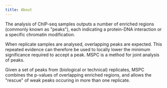 ```yaml
---
title: About
---
```


The analysis of ChIP-seq samples outputs a number of enriched regions (commonly known as "peaks"), each indicating a protein-DNA interaction or a specific chromatin modification.

When replicate samples are analysed, overlapping peaks are expected. This repeated evidence can therefore be used to locally lower the minimum significance required to accept a peak. MSPC is a method for joint analysis of peaks.

Given a set of peaks from (biological or technical) replicates, MSPC combines the p-values of overlapping enriched regions, and allows the "rescue" of weak peaks occuring in more than one replicate.
